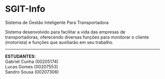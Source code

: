 # SGIT-Info

Sistema de Gestão Inteligente Para Transportadora

Sistema desenvolvido para facilitar a vida das empresas de transportadoras, oferecendo diversas funções para monitorar o cliente (motorista) e funções que auxiliarão em seu trabalho.

<hr>

<b>ESTUDANTES:</b><br>
Gabriel Cunha (00205174)<br>
Lucas Gomes (00207553)<br>
Sandro Sousa (00207306)<br>
